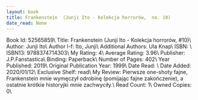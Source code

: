 ```yaml
---
layout: book
title: Frankenstein  (Junji Ito - Kolekcja horrorów,  no. 10)
date_read: None
---
```


Book Id: 52565859\ 
Title: Frankenstein  (Junji Ito - Kolekcja horrorów, #10)\ 
Author: Junji Ito\ 
Author l-f: Ito, Junji\ 
Additional Authors: Ula Knap\ 
ISBN: \ 
ISBN13: 9788374714303\ 
My Rating: 4\ 
Average Rating: 3.96\ 
Publisher: J.P.Fanstastica\ 
Binding: Paperback\ 
Number of Pages: 402\ 
Year Published: 2019\ 
Original Publication Year: 1999\ 
Date Read: \ 
Date Added: 2020/01/12\ 
Exclusive Shelf: read\ 
My Review: Pierwsze one-shoty fajne, Frankenstein mnie wymęczył odrobinę (pomijając fajne zakończenie), a ostatnie krótkie historyjki mnie zachwyciły.\ 
Read Count: 1\ 
Owned Copies: 0\ 

